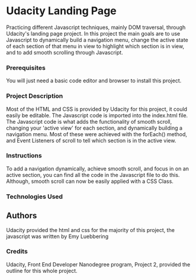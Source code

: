 # Udacity Landing Page

Practicing different Javascript techniques, mainly DOM traversal, through Udacity's landing page project. In this project the main goals are to use Javascript to dynamically build a navigation menu, change the active state of each section of that menu in view to highlight which section is in view, and to add smooth scrolling through Javascript.

### Prerequisites

You will just need a basic code editor and browser to install this project.

### Project Description

Most of the HTML and CSS is provided by Udacity for this project, it could easily be editable. The Javascript code is imported into the index.html file. The Javascript code is what adds the functionality of smooth scroll, changing your 'active view' for each section, and dynamically building a navigation menu. Most of these were achieved with the forEach() method, and Event Listeners of scroll to tell which section is in the active view.

### Instructions

To add a navigation dynamically, achieve smooth scroll, and focus in on an active section, you can find all the code in the Javascript file to do this. Although, smooth scroll can now be easily applied with a CSS Class.
### Technologies Used


## Authors

Udacity provided the html and css for the majority of this project, the javascript was written by Emy Luebbering

### Credits

Udacity, Front End Developer Nanodegree program, Project 2, provided the outline for this whole project.

